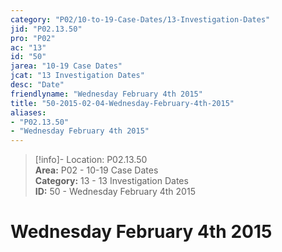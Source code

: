 ```yaml
---  
category: "P02/10-to-19-Case-Dates/13-Investigation-Dates"  
jid: "P02.13.50"  
pro: "P02"  
ac: "13"  
id: "50"  
jarea: "10-19 Case Dates"  
jcat: "13 Investigation Dates"  
desc: "Date"  
friendlyname: "Wednesday February 4th 2015"  
title: "50-2015-02-04-Wednesday-February-4th-2015"  
aliases:   
- "P02.13.50"  
- "Wednesday February 4th 2015"  
---  
```

>[!info]- Location: P02.13.50  
>**Area:** P02 - 10-19 Case Dates  
>**Category:** 13 - 13 Investigation Dates  
>**ID:** 50 - Wednesday February 4th 2015  
  
# Wednesday February 4th 2015  
